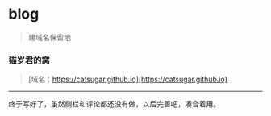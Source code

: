 ﻿# blog


>建域名保留地

### 猫岁君的窝
>[域名：https://catsugar.github.io](https://catsugar.github.io)
<hr>

终于写好了，虽然侧栏和评论都还没有做，以后完善吧，凑合着用。
